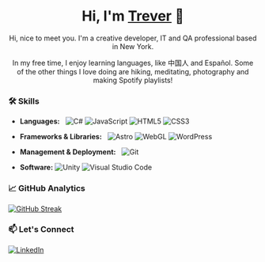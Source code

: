 <h1 align="center">Hi, I'm <a href="https://github.com/treverberryman">Trever</a> 👋</h1>
<p align="center">Hi, nice to meet you. I'm a creative developer, IT and QA professional based in New York.</p>
<p align="center">In my free time, I enjoy learning languages, like 中国人 and Español. Some of the other things I love doing are hiking, meditating, photography and making Spotify playlists!</p>


### 🛠 Skills &nbsp;

- **Languages:** &nbsp;
  ![C#](https://img.shields.io/badge/c%23-%23239120.svg?style=for-the-badge&logo=csharp&logoColor=white)
  ![JavaScript](https://img.shields.io/badge/javascript-%23323330.svg?style=for-the-badge&logo=javascript&logoColor=%23F7DF1E)
  ![HTML5](https://img.shields.io/badge/html5-%23E34F26.svg?style=for-the-badge&logo=html5&logoColor=white)
  ![CSS3](https://img.shields.io/badge/css3-%231572B6.svg?style=for-the-badge&logo=css3&logoColor=white)

- **Frameworks & Libraries:** &nbsp;
  ![Astro](https://img.shields.io/badge/astro-%232C2052.svg?style=for-the-badge&logo=astro&logoColor=white)
  ![WebGL](https://img.shields.io/badge/WebGL-990000?logo=webgl&logoColor=white&style=for-the-badge)
  ![WordPress](https://img.shields.io/badge/WordPress-%23117AC9.svg?style=for-the-badge&logo=WordPress&logoColor=white)
  
- **Management & Deployment:** &nbsp;
  ![Git](https://img.shields.io/badge/git-%23F05033.svg?style=for-the-badge&logo=git&logoColor=white)

- **Software:**
  ![Unity](https://img.shields.io/badge/unity-%23000000.svg?style=for-the-badge&logo=unity&logoColor=white)
  ![Visual Studio Code](https://img.shields.io/badge/Visual%20Studio%20Code-0078d7.svg?style=for-the-badge&logo=visual-studio-code&logoColor=white)

### 📈 GitHub Analytics &nbsp;

  [![GitHub Streak](https://streak-stats.demolab.com?user=treverberryman&theme=dark)](https://git.io/streak-stats)

### 📫 Let's Connect &nbsp;

[![LinkedIn](https://img.shields.io/badge/linkedin-%230077B5.svg?style=for-the-badge&logo=linkedin&logoColor=white)](https://www.linkedin.com/in/treverberryman)
